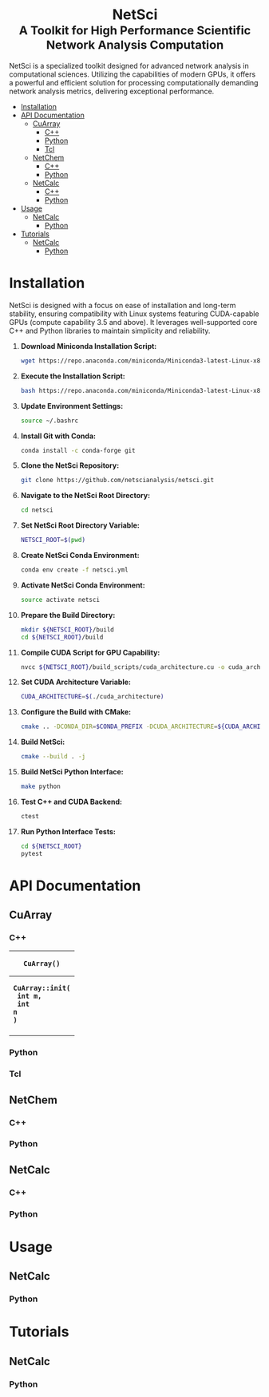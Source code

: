 <center><h1>NetSci<br><small>A Toolkit for High Performance Scientific Network Analysis Computation</small></h1></center>

NetSci is a specialized toolkit designed for advanced network analysis in computational sciences. Utilizing the
capabilities of modern GPUs, it offers a powerful and efficient solution for processing computationally demanding
network analysis metrics, delivering exceptional performance.
<!-- TOC -->

* [Installation](#installation)
* [API Documentation](#api-documentation)
    * [CuArray](#cuarray)
        * [C++](#c)
        * [Python](#python)
        * [Tcl](#tcl)
    * [NetChem](#netchem)
        * [C++](#c-1)
        * [Python](#python-1)
    * [NetCalc](#netcalc)
        * [C++](#c-2)
        * [Python](#python-2)
* [Usage](#usage)
    * [NetCalc](#netcalc-1)
        * [Python](#python-3)
* [Tutorials](#tutorials)
    * [NetCalc](#netcalc-2)
        * [Python](#python-4)

<!-- TOC -->

# Installation

NetSci is designed with a focus on ease of installation and long-term stability, ensuring compatibility with Linux
systems featuring CUDA-capable GPUs (compute capability 3.5 and above). It leverages well-supported core C++ and Python
libraries to maintain simplicity and reliability.

1. **Download Miniconda Installation Script:**
    ```bash
    wget https://repo.anaconda.com/miniconda/Miniconda3-latest-Linux-x86_64.sh
    ```
1. **Execute the Installation Script:**
    ```bash
    bash https://repo.anaconda.com/miniconda/Miniconda3-latest-Linux-x86_64.sh
    ```
1. **Update Environment Settings:**
    ```bash
    source ~/.bashrc
    ```
1. **Install Git with Conda:**
    ```bash
    conda install -c conda-forge git
    ```
1. **Clone the NetSci Repository:**
    ```bash
    git clone https://github.com/netscianalysis/netsci.git
    ```

1. **Navigate to the NetSci Root Directory:**
    ```bash
    cd netsci
    ```
1. **Set NetSci Root Directory Variable:**
    ```bash
    NETSCI_ROOT=$(pwd)
    ```

1. **Create NetSci Conda Environment:**
    ```bash
    conda env create -f netsci.yml
    ```
1. **Activate NetSci Conda Environment:**
    ```bash
    source activate netsci
    ```
1. **Prepare the Build Directory:**
    ```bash
    mkdir ${NETSCI_ROOT}/build
    cd ${NETSCI_ROOT}/build
    ```

1. **Compile CUDA Script for GPU Capability:**
    ```bash
    nvcc ${NETSCI_ROOT}/build_scripts/cuda_architecture.cu -o cuda_architecture
    ```
1. **Set CUDA Architecture Variable:**
    ```bash
    CUDA_ARCHITECTURE=$(./cuda_architecture)
    ```
1. **Configure the Build with CMake:**
    ```bash
    cmake .. -DCONDA_DIR=$CONDA_PREFIX -DCUDA_ARCHITECTURE=${CUDA_ARCHITECTURE}
    ```
1. **Build NetSci:**
    ```bash
    cmake --build . -j
    ```
1. **Build NetSci Python Interface:**
    ```bash
    make python
    ```
1. **Test C++ and CUDA Backend:**
    ```bash
    ctest
    ```
1. **Run Python Interface Tests:**
    ```bash
    cd ${NETSCI_ROOT}
    pytest
    ```

# API Documentation

## CuArray

### C++

| <pre><code><b>CuArray()</b></code></pre>                                          |
|-----------------------------------------------------------------------------------|
| <pre><code><b>CuArray::init(<br/>    int m, <br/>    int n<br/>)</b></code></pre> |
|                                                                                   |

### Python

### Tcl

## NetChem

### C++

### Python

## NetCalc

### C++

### Python

# Usage

## NetCalc

### Python

# Tutorials

## NetCalc

### Python

